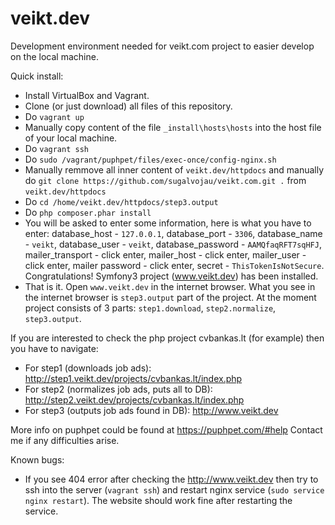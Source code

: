 # veikt.dev
Development environment needed for veikt.com project to easier develop on the local machine. 

Quick install:
- Install VirtualBox and Vagrant. 
- Clone (or just download) all files of this repository.
- Do `vagrant up`
- Manually copy content of the file `_install\hosts\hosts` into the host file of your local machine.
- Do `vagrant ssh` 
- Do `sudo /vagrant/puphpet/files/exec-once/config-nginx.sh` 
- Manually remmove all inner content of `veikt.dev/httpdocs` and manually do `git clone https://github.com/sugalvojau/veikt.com.git .` from `veikt.dev/httpdocs`
- Do `cd /home/veikt.dev/httpdocs/step3.output`
- Do `php composer.phar install`
- You will be asked to enter some information, here is what you have to enter: database_host - `127.0.0.1`, database_port - `3306`, database_name - `veikt`, database_user - `veikt`, database_password - `AAMQfaqRFT7sqHFJ`, mailer_transport - click enter, mailer_host - click enter, mailer_user - click enter, mailer password - click enter, secret - `ThisTokenIsNotSecure`. Congratulations! Symfony3 project (www.veikt.dev) has been installed.
- That is it. Open `www.veikt.dev` in the internet browser. What you see in the internet browser is `step3.output` part of the project. At the moment project consists of 3 parts: `step1.download`, `step2.normalize`, `step3.output`.


If you are interested to check the php project cvbankas.lt (for example) then you have to navigate:
- For step1 (downloads job ads): http://step1.veikt.dev/projects/cvbankas.lt/index.php
- For step2 (normalizes job ads, puts all to DB): http://step2.veikt.dev/projects/cvbankas.lt/index.php
- For step3 (outputs job ads found in DB): http://www.veikt.dev

More info on puphpet could be found at https://puphpet.com/#help
Contact me if any difficulties arise.

Known bugs:
- If you see 404 error after checking the http://www.veikt.dev then try to ssh into the server (`vagrant ssh`) and restart nginx service (`sudo service nginx restart`). The website should work fine after restarting the service.
